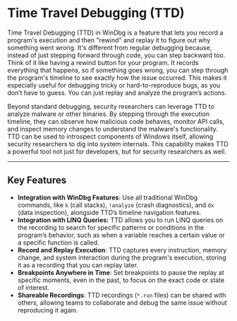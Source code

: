 # Time Travel Debugging (TTD)

Time Travel Debugging (TTD) in WinDbg is a feature that lets you record a program's execution and then "rewind" and replay it to figure out why something went wrong. It's different from regular debugging because, instead of just stepping forward through code, you can step backward too. Think of it like having a rewind button for your program. It records everything that happens, so if something goes wrong, you can step through the program's timeline to see exactly how the issue occurred. This makes it especially useful for debugging tricky or hard-to-reproduce bugs, as you don’t have to guess. You can just replay and analyze the program’s actions.

Beyond standard debugging, security researchers can leverage TTD to analyze malware or other binaries. By stepping through the execution timeline, they can observe how malicious code behaves, monitor API calls, and inspect memory changes to understand the malware's functionality. TTD can be used to introspect components of Windows itself, allowing security researchers to dig into system internals.  This capability makes TTD a powerful tool not just for developers, but for security researchers as well.

---

## Key Features

- **Integration with WinDbg Features**: Use all traditional WinDbg commands, like `k` (call stacks), `!analyze` (crash diagnostics), and `dx` (data inspection), alongside TTD’s timeline navigation features.
- **Integration with LINQ Queries:** TTD allows you to run LINQ queries on the recording to search for specific patterns or conditions in the program’s behavior, such as when a variable reaches a certain value or a specific function is called.
- **Record and Replay Execution**: TTD captures every instruction, memory change, and system interaction during the program's execution, storing it as a recording that you can replay later.
- **Breakpoints Anywhere in Time**: Set breakpoints to pause the replay at specific moments, even in the past, to focus on the exact code or state of interest.
- **Shareable Recordings**: TTD recordings (`*.run` files) can be shared with others, allowing teams to collaborate and debug the same issue without reproducing it again.
